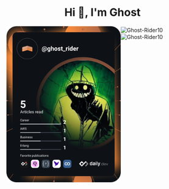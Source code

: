 
<h1 align="center">Hi 👋, I'm Ghost</h1>

<img align="left" src="https://github.com/Ghost-Rider10/Ghost-Rider10/blob/main/devcard.svg" width="300" alt="Ghost Dev Card"/>

<img align="center" margin="10" src="https://github-readme-stats.vercel.app/api?username=Ghost-Rider10&show_icons=true&theme=tokyonight&locale=en" alt="Ghost-Rider10" />

<img align="center" src="https://github-readme-streak-stats.herokuapp.com/?user=Ghost-Rider10&theme=dark" alt="Ghost-Rider10" />
